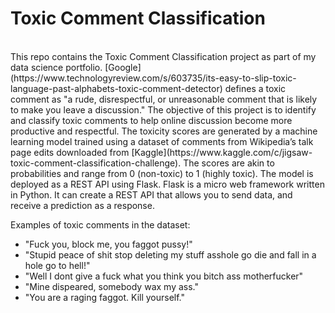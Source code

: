 # Toxic Comment Classification
<br>
This repo contains the Toxic Comment Classification project as part of my data science portfolio. [Google](https://www.technologyreview.com/s/603735/its-easy-to-slip-toxic-language-past-alphabets-toxic-comment-detector) defines a toxic comment as "a rude, disrespectful, or unreasonable comment that is likely to make you leave a discussion." The objective of this project is to identify and classify toxic comments to help online discussion become more productive and respectful. The toxicity scores are generated by a machine learning model trained using a dataset of comments from Wikipedia’s talk page edits downloaded from [Kaggle](https://www.kaggle.com/c/jigsaw-toxic-comment-classification-challenge). The scores are akin to probabilities and range from 0 (non-toxic) to 1 (highly toxic). The model is deployed as a REST API using Flask. Flask is a micro web framework written in Python. It can create a REST API that allows you to send data, and receive a prediction as a response. 

Examples of toxic comments in the dataset:
- "Fuck you, block me, you faggot pussy!"
- "Stupid peace of shit stop deleting my stuff asshole go die and fall in a hole go to hell!"
- "Well I dont give a fuck what you think you bitch ass motherfucker"
- "Mine dispeared, somebody wax my ass."
- "You are a raging faggot. Kill yourself."


